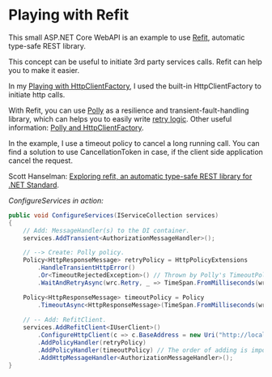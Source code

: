 # Playing with Refit

This small ASP.NET Core WebAPI is an example to use [Refit](https://reactiveui.github.io/refit "Refit"), automatic type-safe REST library.

This concept can be useful to initiate 3rd party services calls. Refit can help you to make it easier. 

In my [Playing with HttpClientFactory](https://github.com/19balazs86/PlayingWithHttpClientFactory "Playing with HttpClientFactory"), I used the built-in HttpClientFactory to initiate http calls.

With Refit, you can use [Polly](https://github.com/App-vNext/Polly "Polly") as a resilience and transient-fault-handling library, which can helps you to easily write [retry logic](https://docs.microsoft.com/en-ie/aspnet/core/fundamentals/http-requests?view=aspnetcore-2.2#use-polly-based-handlers "retry logic").
Other useful information: [Polly and HttpClientFactory](https://github.com/App-vNext/Polly/wiki/Polly-and-HttpClientFactory "Polly and HttpClientFactory").

In the example, I use a timeout policy to cancel a long running call. You can find a solution to use CancellationToken in case, if the client side application cancel the request.

Scott Hanselman: [Exploring refit, an automatic type-safe REST library for .NET Standard](https://www.hanselman.com/blog/ExploringRefitAnAutomaticTypesafeRESTLibraryForNETStandard.aspx "Exploring refit, an automatic type-safe REST library for .NET Standard").

*ConfigureServices in action:*

```csharp
public void ConfigureServices(IServiceCollection services)
{
    // Add: MessageHandler(s) to the DI container.
    services.AddTransient<AuthorizationMessageHandler>();

    // --> Create: Polly policy.
    Policy<HttpResponseMessage> retryPolicy = HttpPolicyExtensions
        .HandleTransientHttpError()
        .Or<TimeoutRejectedException>() // Thrown by Polly's TimeoutPolicy if the inner call times out.
        .WaitAndRetryAsync(wrc.Retry, _ => TimeSpan.FromMilliseconds(wrc.Wait));

    Policy<HttpResponseMessage> timeoutPolicy = Policy
        .TimeoutAsync<HttpResponseMessage>(TimeSpan.FromMilliseconds(wrc.Timeout));
    
    // -- Add: RefitClient.
    services.AddRefitClient<IUserClient>()
        .ConfigureHttpClient(c => c.BaseAddress = new Uri("http://localhost:5000"))
        .AddPolicyHandler(retryPolicy)
        .AddPolicyHandler(timeoutPolicy) // The order of adding is imporant!
        .AddHttpMessageHandler<AuthorizationMessageHandler>();
}
```